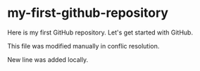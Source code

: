 # my-first-github-repository
Here is my first GitHub repository. Let's get started with GitHub.

This file was modified manually in conflic resolution.

New line was added locally.